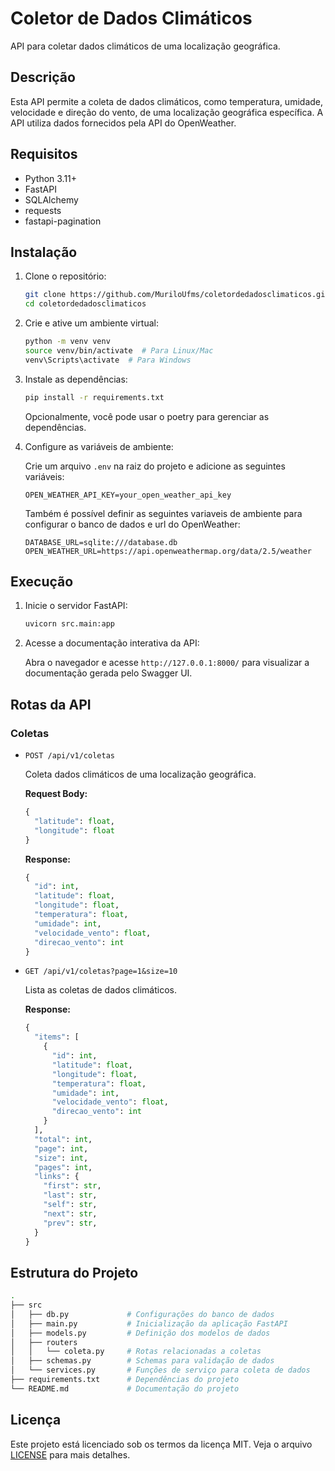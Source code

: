 # Coletor de Dados Climáticos

API para coletar dados climáticos de uma localização geográfica.

## Descrição

Esta API permite a coleta de dados climáticos, como temperatura, umidade, velocidade e direção do vento, de uma localização geográfica específica. A API utiliza dados fornecidos pela API do OpenWeather.

## Requisitos

- Python 3.11+
- FastAPI
- SQLAlchemy
- requests
- fastapi-pagination

## Instalação

1. Clone o repositório:

   ```bash
   git clone https://github.com/MuriloUfms/coletordedadosclimaticos.git
   cd coletordedadosclimaticos
   ```

2. Crie e ative um ambiente virtual:

   ```bash
   python -m venv venv
   source venv/bin/activate  # Para Linux/Mac
   venv\Scripts\activate  # Para Windows
   ```

3. Instale as dependências:

   ```bash
   pip install -r requirements.txt
   ```
   Opcionalmente, você pode usar o poetry para gerenciar as dependências.


4. Configure as variáveis de ambiente:

   Crie um arquivo `.env` na raiz do projeto e adicione as seguintes variáveis:

   ```env
   OPEN_WEATHER_API_KEY=your_open_weather_api_key
   ```
   
   Também é possível definir as seguintes variaveis de ambiente para configurar o banco de dados e url do OpenWeather:

   ```env
   DATABASE_URL=sqlite:///database.db
   OPEN_WEATHER_URL=https://api.openweathermap.org/data/2.5/weather
   ```

## Execução

1. Inicie o servidor FastAPI:

   ```bash
   uvicorn src.main:app
   ```

2. Acesse a documentação interativa da API:

   Abra o navegador e acesse `http://127.0.0.1:8000/` para visualizar a documentação gerada pelo Swagger UI.

## Rotas da API

### Coletas

- `POST /api/v1/coletas`
  
  Coleta dados climáticos de uma localização geográfica.

  **Request Body:**
  
  ```python
  {
    "latitude": float,
    "longitude": float
  }
  ```

  **Response:**
  
  ```python
  {
    "id": int,
    "latitude": float,
    "longitude": float,
    "temperatura": float,
    "umidade": int,
    "velocidade_vento": float,
    "direcao_vento": int
  }
  ```

- `GET /api/v1/coletas?page=1&size=10`
  
  Lista as coletas de dados climáticos.

  **Response:**
  
  ```python
  {
    "items": [
      {
        "id": int,
        "latitude": float,
        "longitude": float,
        "temperatura": float,
        "umidade": int,
        "velocidade_vento": float,
        "direcao_vento": int
      }
    ],
    "total": int,
    "page": int,
    "size": int,
    "pages": int,
    "links": {
      "first": str,
      "last": str,
      "self": str,
      "next": str,
      "prev": str,
    }
  }
  ```

## Estrutura do Projeto

```bash
.
├── src
│   ├── db.py             # Configurações do banco de dados
│   ├── main.py           # Inicialização da aplicação FastAPI
│   ├── models.py         # Definição dos modelos de dados
│   ├── routers
│   │   └── coleta.py     # Rotas relacionadas a coletas
│   ├── schemas.py        # Schemas para validação de dados
│   └── services.py       # Funções de serviço para coleta de dados
├── requirements.txt      # Dependências do projeto
└── README.md             # Documentação do projeto
```

## Licença

Este projeto está licenciado sob os termos da licença MIT. Veja o arquivo [LICENSE](LICENSE) para mais detalhes.